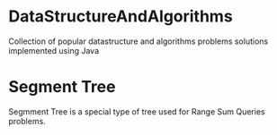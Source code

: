 # DataStructureAndAlgorithms
Collection of popular datastructure and algorithms problems solutions implemented using Java


# Segment Tree
Segmment Tree is a special type of tree used for Range Sum Queries problems.